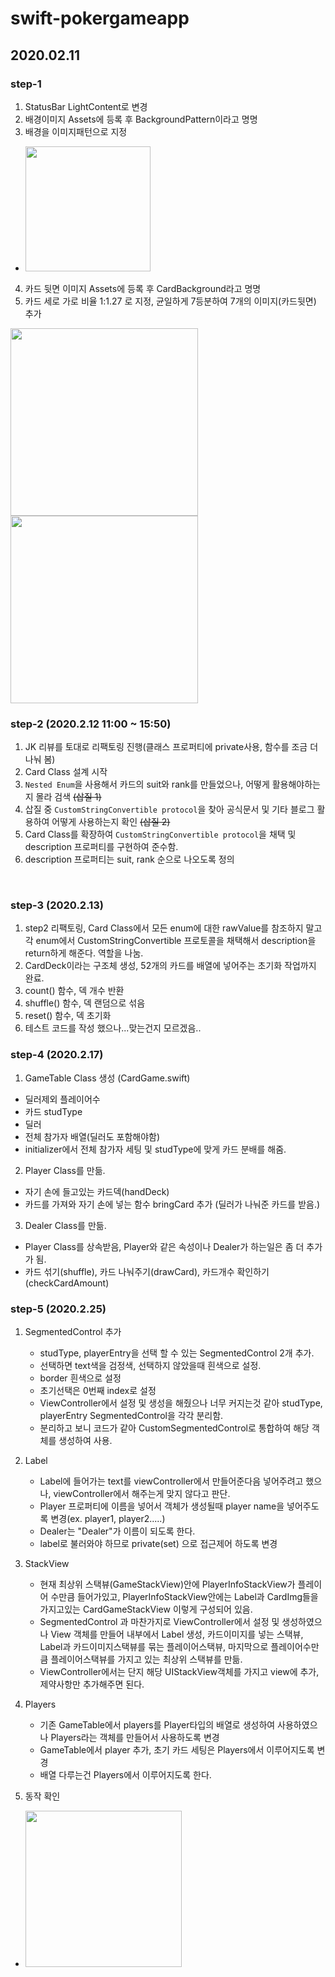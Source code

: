 # swift-pokergameapp

## 2020.02.11
### step-1
1. StatusBar LightContent로 변경
2. 배경이미지 Assets에 등록 후 BackgroundPattern이라고 명명
3. 배경을 이미지패턴으로 지정
- <img width="200" src="https://user-images.githubusercontent.com/49548908/74218125-c0459580-4cec-11ea-9cf9-00422815ef5c.png">

4. 카드 뒷면 이미지 Assets에 등록 후 CardBackground라고 명명
5. 카드 세로 가로 비율 1:1.27 로 지정, 균일하게 7등분하여 7개의 이미지(카드뒷면) 추가   
<img width="300" src="https://user-images.githubusercontent.com/49548908/74219057-0c91d500-4cef-11ea-884a-f1eb0f63c07e.png">
<img width="300" src="https://user-images.githubusercontent.com/49548908/74219027-f08e3380-4cee-11ea-8247-f5d7e73fe3c1.png">

<br>

### step-2 (2020.2.12 11:00 ~ 15:50)
1. JK 리뷰를 토대로 리팩토링 진행(클래스 프로퍼티에 private사용, 함수를 조금 더 나눠 봄)
2. Card Class 설계 시작
3. ```Nested Enum```을 사용해서 카드의 suit와 rank를 만들었으나, 어떻게 활용해야하는지 몰라 검색 ~~(삽질 1)~~
4. 삽질 중 ```CustomStringConvertible protocol```을 찾아 공식문서 및 기타 블로그 활용하여 어떻게 사용하는지 확인 ~~(삽질 2)~~
5. Card Class를 확장하여 ```CustomStringConvertible protocol```을 채택 및 description 프로퍼티를 구현하여 준수함.
6. description 프로퍼티는 suit, rank 순으로 나오도록 정의

<br>

### step-3 (2020.2.13)
1. step2 리팩토링, Card Class에서 모든 enum에 대한 rawValue를 참조하지 말고 각 enum에서 CustomStringConvertible 프로토콜을 채택해서 description을 return하게 해준다.
역할을 나눔.
2. CardDeck이라는 구조체 생성, 52개의 카드를 배열에 넣어주는 초기화 작업까지 완료.
3. count() 함수, 덱 개수 반환
4. shuffle() 함수, 덱 랜덤으로 섞음
5. reset() 함수, 덱 초기화
6. 테스트 코드를 작성 했으나...맞는건지 모르겠음..

### step-4 (2020.2.17)
1. GameTable Class 생성 (CardGame.swift)
- 딜러제외 플레이어수
- 카드 studType
- 딜러
- 전체 참가자 배열(딜러도 포함해야함)
- initializer에서 전체 참가자 세팅 및 studType에 맞게 카드 분배를 해줌.
2. Player Class를 만듦.
- 자기 손에 들고있는 카드덱(handDeck)
- 카드를 가져와 자기 손에 넣는 함수 bringCard 추가 (딜러가 나눠준 카드를 받음.)
3. Dealer Class를 만듦.
- Player Class를 상속받음, Player와 같은 속성이나 Dealer가 하는일은 좀 더 추가가 됨.
- 카드 섞기(shuffle), 카드 나눠주기(drawCard), 카드개수 확인하기(checkCardAmount)


### step-5 (2020.2.25)

1. SegmentedControl 추가
   - studType, playerEntry을 선택 할 수 있는 SegmentedControl 2개 추가.
   - 선택하면 text색을 검정색, 선택하지 않았을때 흰색으로 설정.
   - border 흰색으로 설정
   - 초기선택은 0번째 index로 설정
   - ViewController에서 설정 및 생성을 해줬으나 너무 커지는것 같아 studType, playerEntry SegmentedControl을 각각 분리함.
   - 분리하고 보니 코드가 같아 CustomSegmentedControl로 통합하여 해당 객체를 생성하여 사용. 

3. Label
   - Label에 들어가는 text를 viewController에서 만들어준다음 넣어주려고 했으나, viewController에서 해주는게 맞지 않다고 판단.
   - Player 프로퍼티에 이름을 넣어서 객체가 생성될때 player name을 넣어주도록 변경(ex. player1, player2.....)
   - Dealer는 "Dealer"가 이름이 되도록 한다.
   - label로 불러와야 하므로 private(set) 으로 접근제어 하도록 변경

4. StackView
   - 현재 최상위 스택뷰(GameStackView)안에 PlayerInfoStackView가 플레이어 수만큼 들어가있고, PlayerInfoStackView안에는 Label과 CardImg들을 가지고있는 CardGameStackView 이렇게 구성되어 있음.
   - SegmentedControl 과 마찬가지로 ViewController에서 설정 및 생성하였으나 View 객체를 만들어 내부에서 Label 생성, 카드이미지를 넣는 스택뷰, Label과 카드이미지스택뷰를 묶는 플레이어스택뷰, 마지막으로 플레이어수만큼 플레이어스택뷰를 가지고 있는 최상위 스택뷰를 만듦.
   - ViewController에서는 단지 해당 UIStackView객체를 가지고 view에 추가, 제약사항만 추가해주면 된다.

5. Players
   - 기존 GameTable에서 players를 Player타입의 배열로 생성하여 사용하였으나 Players라는 객체를 만들어서 사용하도록 변경
   - GameTable에서 player 추가, 초기 카드 세팅은 Players에서 이루어지도록 변경
   - 배열 다루는건 Players에서 이루어지도록 한다.
   
6. 동작 확인
- <img width="250" src="https://user-images.githubusercontent.com/49548908/75263064-cbdaa580-5830-11ea-88ab-fc7f57447ec9.gif">
